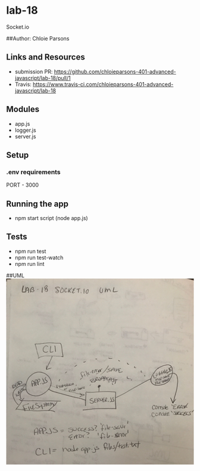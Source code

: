 # lab-18
Socket.io

##Author: Chloie Parsons 

## Links and Resources
* submission PR: https://github.com/chloieparsons-401-advanced-javascript/lab-18/pull/1
* Travis: https://www.travis-ci.com/chloieparsons-401-advanced-javascript/lab-18


## Modules
* app.js
* logger.js
* server.js

## Setup
### .env requirements
PORT - 3000

## Running the app
* npm start script (node app.js)


## Tests
* npm run test
* npm run test-watch
* npm run lint

##UML
![Socket.IO](assets/socket_io.JPG)